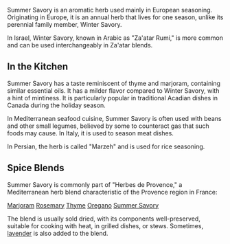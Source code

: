 Summer Savory is an aromatic herb used mainly in European seasoning. Originating in Europe, it is an annual herb that lives for one season, unlike its perennial family member, Winter Savory.

In Israel, Winter Savory, known in Arabic as "Za'atar Rumi," is more common and can be used interchangeably in Za'atar blends.

## In the Kitchen

Summer Savory has a taste reminiscent of thyme and marjoram, containing similar essential oils. It has a milder flavor compared to Winter Savory, with a hint of mintiness. It is particularly popular in traditional Acadian dishes in Canada during the holiday season.

In Mediterranean seafood cuisine, Summer Savory is often used with beans and other small legumes, believed by some to counteract gas that such foods may cause. In Italy, it is used to season meat dishes.

In Persian, the herb is called "Marzeh" and is used for rice seasoning.

## Spice Blends

Summer Savory is commonly part of "Herbes de Provence," a Mediterranean herb blend characteristic of the Provence region in France:

[Marjoram](marjoram "HerbIcon") [Rosemary](rosemary "HerbIcon") [Thyme](thyme "HerbIcon") [Oregano](oregano "HerbIcon") [Summer Savory](summer-savory "HerbIcon")

The blend is usually sold dried, with its components well-preserved, suitable for cooking with heat, in grilled dishes, or stews. Sometimes, [lavender](lavender) is also added to the blend.
